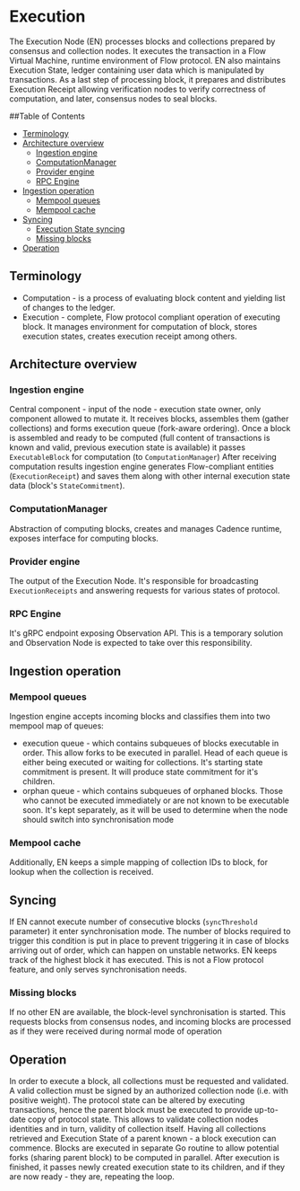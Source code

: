 # Execution

The Execution Node (EN) processes blocks and collections prepared by consensus and collection
nodes. It executes the transaction in a Flow Virtual Machine, runtime environment of Flow protocol.
EN also maintains Execution State, ledger containing user data which is manipulated by transactions.
As a last step of processing block, it prepares and distributes Execution Receipt allowing verification
nodes to verify correctness of computation, and later, consensus nodes to seal blocks.
 
<!-- START doctoc generated TOC please keep comment here to allow auto update -->
<!-- DON'T EDIT THIS SECTION, INSTEAD RE-RUN doctoc TO UPDATE -->
##Table of Contents

- [Terminology](#terminology)
- [Architecture overview](#architecture-overview)
  - [Ingestion engine](#ingestion-engine)
  - [ComputationManager](#computationmanager)
  - [Provider engine](#provider-engine)
  - [RPC Engine](#rpc-engine)
- [Ingestion operation](#ingestion-operation)
  - [Mempool queues](#mempool-queues)
  - [Mempool cache](#mempool-cache)
- [Syncing](#syncing)
  - [Execution State syncing](#execution-state-syncing)
  - [Missing blocks](#missing-blocks)
- [Operation](#operation)

<!-- END doctoc generated TOC please keep comment here to allow auto update -->

## Terminology

- Computation - is a process of evaluating block content and yielding list of changes to the ledger.  
- Execution - complete, Flow protocol compliant operation of executing block. It manages environment for computation of block, stores execution states, creates execution receipt among others.

## Architecture overview

### Ingestion engine
Central component - input of the node - execution state owner, only component allowed to mutate it. 
It receives blocks, assembles them (gather collections) and forms execution queue (fork-aware ordering).
Once a block is assembled and ready to be computed (full content of transactions is known and valid, previous execution state is available) it passes `ExecutableBlock` for computation (to `ComputationManager`)
After receiving computation results ingestion engine generates Flow-compliant entities (`ExecutionReceipt`) and saves them along with other internal execution state data (block's `StateCommitment`).

### ComputationManager
Abstraction of computing blocks, creates and manages Cadence runtime, exposes interface for computing blocks.

### Provider engine
The output of the Execution Node. It's responsible for broadcasting `ExecutionReceipts` and answering requests for various states of protocol.

### RPC Engine
It's gRPC endpoint exposing Observation API. This is a temporary solution and Observation Node is expected to take over this responsibility.

## Ingestion operation

### Mempool queues
Ingestion engine accepts incoming blocks and classifies them into two mempool map of queues:
 - execution queue - which contains subqueues of blocks executable in order. This allow forks to be executed in parallel. 
   Head of each queue is either being executed or waiting for collections. It's starting state commitment is present. It will
   produce state commitment for it's children. 
 - orphan queue - which contains subqueues of orphaned blocks. Those who cannot be executed immediately or are not known to be
   executable soon. It's kept separately, as it will be used to determine when the node should switch into synchronisation mode
   
### Mempool cache
Additionally, EN keeps a simple mapping of collection IDs to block, for lookup when the collection is received.

## Syncing

If EN cannot execute number of consecutive blocks (`syncThreshold` parameter) it enter synchronisation mode. The number of blocks
required to trigger this condition is put in place to prevent triggering it in case of blocks arriving out of order, which can
happen on unstable networks.
EN keeps track of the highest block it has executed. This is not a Flow protocol feature, and only serves synchronisation needs.

### Missing blocks
If no other EN are available, the block-level synchronisation is started. This requests blocks from consensus nodes, and
incoming blocks are processed as if they were received during normal mode of operation

## Operation

In order to execute a block, all collections must be requested and validated. A valid collection must be signed by an authorized collection node (i.e. with positive weight). The protocol state can be altered by executing transactions, hence the parent block must be executed to provide
up-to-date copy of protocol state. This allows to validate collection nodes identities and in turn, validity of collection itself.
Having all collections retrieved and Execution State of a parent known - a block execution can commence.
Blocks are executed in separate Go routine to allow potential forks (sharing parent block) to be computed in parallel.
After execution is finished, it passes newly created execution state to its children, and if they are now ready - they are, repeating the loop.

